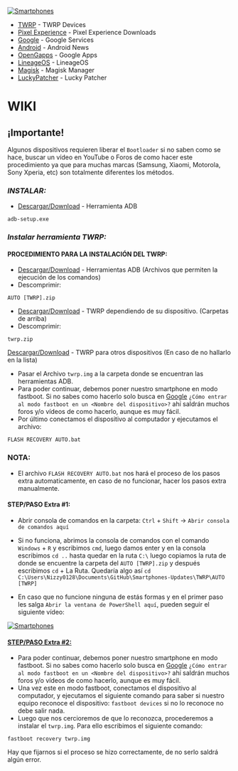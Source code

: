 <a href="https://github.com/Nizzy0128/Smartphones-Updates"><img src="https://i.ibb.co/RbZx3Hf/Smartphones.png" alt="Smartphones" border="0"><br />

* [TWRP](https://twrp.me/Devices/) - TWRP Devices
* [Pixel Experience](https://download.pixelexperience.org) - Pixel Experience Downloads
* [Google](https://www.android.com/intl/es_es/gms/) - Google Services
* [Android](https://www.android.com) - Android News
* [OpenGapps](https://opengapps.org) - Google Apps
* [LineageOS](https://download.lineageos.org) - LineageOS
* [Magisk](https://magiskmanager.com) - Magisk Manager
* [LuckyPatcher](https://luckypatcher.co/apk-download-app/) - Lucky Patcher

# WIKI

## ¡Importante!
Algunos dispositivos requieren liberar el ```Bootloader``` si no saben como se hace, buscar un vídeo en YouTube o Foros de como hacer este procedimiento ya que para muchas marcas (Samsung, Xiaomi, Motorola, Sony Xperia, etc) son totalmente diferentes los métodos.

### _INSTALAR:_

* [Descargar/Download](https://github.com/Nizzy0128/Smartphones-Updates/raw/master/TWRP/adb-setup.exe) - Herramienta ADB

```
adb-setup.exe
```

### _Instalar herramienta TWRP:_

#### PROCEDIMIENTO PARA LA INSTALACIÓN DEL TWRP:

* [Descargar/Download](https://github.com/Nizzy0128/Smartphones-Updates/raw/master/TWRP/AUTO%20%5BTWRP%5D.zip) - Herramientas ADB (Archivos que permiten la ejecución de los comandos)
* Descomprimir:
```
AUTO [TWRP].zip
```
* [Descargar/Download](https://github.com/Nizzy0128/Smartphones-Updates/tree/master/TWRP) - TWRP dependiendo de su dispositivo. (Carpetas de arriba)
* Descomprimir:
```
twrp.zip
```
[Descargar/Download](https://twrp.me/Devices/) - TWRP para otros dispositivos (En caso de no hallarlo en la lista)
</br>
* Pasar el Archivo ```twrp.img``` a la carpeta donde se encuentran las herramientas ADB.
* Para poder continuar, debemos poner nuestro smartphone en modo fastboot. Si no sabes como hacerlo solo busca en [Google](https://google.com/) ```¿Cómo entrar al modo fastboot en un <Nombre del dispositivo>?``` ahí saldrán muchos foros y/o vídeos de como hacerlo, aunque es muy fácil.
* Por último conectamos el dispositivo al computador y ejecutamos el archivo:
```
FLASH RECOVERY AUTO.bat
```
### NOTA:
* El archivo ```FLASH RECOVERY AUTO.bat``` nos hará el proceso de los pasos extra automaticamente, en caso de no funcionar, hacer los pasos extra manualmente.

#### STEP/PASO Extra #1:
* Abrir consola de comandos en la carpeta:
```Ctrl``` + ```Shift``` -> ```Abrir consola de comandos aquí```
* Si no funciona, abrimos la consola de comandos con el comando ```Windows``` + ```R``` y escribimos ```cmd```, luego damos enter y en la consola escribimos ```cd ..``` hasta quedar en la ruta ```C:\``` luego copiamos la ruta de donde se encuentre la carpeta del ```AUTO [TWRP].zip``` y después escribimos ```cd``` + La Ruta. Quedaría algo así ```cd C:\Users\Nizzy0128\Documents\GitHub\Smartphones-Updates\TWRP\AUTO [TWRP]```

* En caso que no funcione ninguna de estás formas y en el primer paso les salga ```Abrir la ventana de PowerShell aquí```, pueden seguir el siguiente vídeo:

<a href="https://bit.ly/2Ujp1KD"><img src="https://i.ibb.co/tcbpVH3/maxresdefault.jpg" alt="Smartphones" border="0"><img/><br />

#### STEP/PASO Extra #2:
* []()Para poder continuar, debemos poner nuestro smartphone en modo fastboot. Si no sabes como hacerlo solo busca en [Google](https://google.com/) ```¿Cómo entrar al modo fastboot en un <Nombre del dispositivo>?``` ahí saldrán muchos foros y/o vídeos de como hacerlo, aunque es muy fácil.
* Una vez este en modo fastboot, conectamos el dispositivo al computador, y ejecutamos el siguiente comando para saber si nuestro equipo reconoce el dispositivo: ```fastboot devices``` si no lo reconoce no debe salir nada.
* Luego que nos cercioremos de que lo reconozca, procederemos a instalar el ```twrp.img```. Para ello escribimos el siguiente comando:
```
fastboot recovery twrp.img
```
Hay que fijarnos si el proceso se hizo correctamente, de no serlo saldrá algún error.
